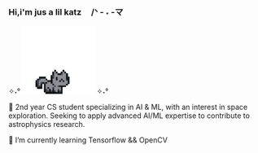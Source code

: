 ### Hi,i'm jus a lil katz ㅤ/ᐠ - ˕ -マ

 ✧˖°<img src="https://github.com/Shireenaliza/Shireenaliza/blob/main/pixel-cat.gif" width="150px">✧˖° 

🚀 2nd year CS student specializing in AI & ML, with an interest in space exploration. 
Seeking to apply advanced AI/ML expertise to contribute to astrophysics research. 

 
 🌱 I’m currently learning Tensorflow && OpenCV 
<!--
**Shireenaliza/Shireenaliza** is a ✨ _special_ ✨ repository because its `README.md` (this file) appears on your GitHub profile.

Here are some ideas to get you started:

- 🔭 I’m currently working on ...
- 🌱 I’m currently learning ...
- 👯 I’m looking to collaborate on ...
- 🤔 I’m looking for help with ...
- 💬 Ask me about ...
- 📫 How to reach me: ...
- 😄 Pronouns: ...
- ⚡ Fun fact: ...
-->

